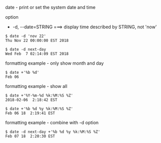 date - print or set the system date and time

option
-   -d, --date=STRING ===> display time described by STRING, not 'now'

```
$ date -d 'nov 22'
Thu Nov 22 00:00:00 EST 2018

$ date -d next-day
Wed Feb  7 02:14:09 EST 2018
```

formatting example - only show month and day
```
$ date +'%b %d'
Feb 06
```

formatting example - show all
```
$ date +'%Y-%m-%d %k:%M:%S %Z'
2018-02-06  2:18:42 EST

$ date +'%b %d %y %k:%M:%S %Z'
Feb 06 18  2:19:41 EST
```

formatting example - combine with -d option
```
$ date -d next-day +'%b %d %y %k:%M:%S %Z'
Feb 07 18  2:20:30 EST
```



